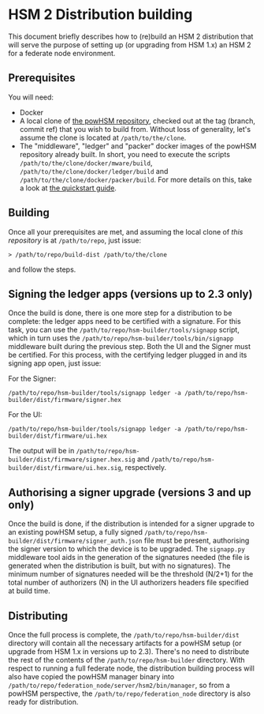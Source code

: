 # HSM 2 Distribution building

This document briefly describes how to (re)build an HSM 2 distribution that will serve the purpose of setting up (or upgrading from HSM 1.x) an HSM 2 for a federate node environment.

## Prerequisites

You will need:

- Docker
- A local clone of [the powHSM repository](https://github.com/rsksmart/rsk-powhsm), checked out at the tag (branch, commit ref) that you wish to build from. Without loss of generality, let's assume the clone is located at `/path/to/the/clone`.
- The "middleware", "ledger" and "packer" docker images of the powHSM repository already built. In short, you need to execute the scripts `/path/to/the/clone/docker/mware/build`, `/path/to/the/clone/docker/ledger/build` and `/path/to/the/clone/docker/packer/build`. For more details on this, take a look at [the quickstart guide](https://github.com/rsksmart/rsk-powhsm/blob/master/QUICKSTART.md).

## Building

Once all your prerequisites are met, and assuming the local clone of *this repository* is at `/path/to/repo`, just issue:

```
> /path/to/repo/build-dist /path/to/the/clone
```

and follow the steps.

## Signing the ledger apps (versions up to 2.3 only)

Once the build is done, there is one more step for a distribution to be complete: the ledger apps need to be certified with a signature. For this task, you can use the `/path/to/repo/hsm-builder/tools/signapp` script, which in turn uses the `/path/to/repo/hsm-builder/tools/bin/signapp` middleware built during the previous step. Both the UI and the Signer must be certified. For this process, with the certifying ledger plugged in and its signing app open, just issue:

For the Signer:

```
/path/to/repo/hsm-builder/tools/signapp ledger -a /path/to/repo/hsm-builder/dist/firmware/signer.hex
```

For the UI:

```
/path/to/repo/hsm-builder/tools/signapp ledger -a /path/to/repo/hsm-builder/dist/firmware/ui.hex
```

The output will be in `/path/to/repo/hsm-builder/dist/firmware/signer.hex.sig` and `/path/to/repo/hsm-builder/dist/firmware/ui.hex.sig`, respectively.

## Authorising a signer upgrade (versions 3 and up only)

Once the build is done, if the distribution is intended for a signer upgrade to an existing powHSM setup, a fully signed `/path/to/repo/hsm-builder/dist/firmware/signer_auth.json` file must be present, authorising the signer version to which the device is to be upgraded. The `signapp.py` middleware tool aids in the generation of the signatures needed (the file is generated when the distribution is built, but with no signatures). The minimum number of signatures needed will be the threshold (N/2+1) for the total number of authorizers (N) in the UI authorizers headers file specified at build time.

## Distributing

Once the full process is complete, the `/path/to/repo/hsm-builder/dist` directory will contain all the necessary artifacts for a powHSM setup (or upgrade from HSM 1.x in versions up to 2.3). There's no need to distribute the rest of the contents of the `/path/to/repo/hsm-builder` directory. With respect to running a full federate node, the distribution building process will also have copied the powHSM manager binary into `/path/to/repo/federation_node/server/hsm2/bin/manager`, so from a powHSM perspective, the `/path/to/repo/federation_node` directory is also ready for distribution.
